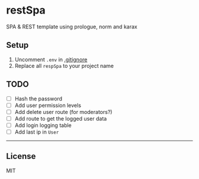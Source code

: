 # restSpa

SPA & REST template using prologue, norm and karax

## Setup

1. Uncomment `.env` in [.gitignore](.gitignore)
2. Replace all `respSpa` to your project name

## TODO

- [ ] Hash the password
- [ ] Add user permission levels
- [ ] Add delete user route (for moderators?)
- [ ] Add route to get the logged user data
- [ ] Add login logging table
- [ ] Add last ip in `User`

---

## License

MIT
